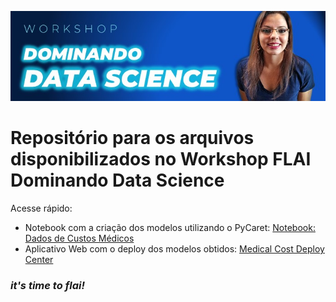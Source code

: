 ![alt text](https://github.com/gitflai/imagens/blob/main/Slide4.JPG?raw=true)
# Repositório para os arquivos disponibilizados no Workshop FLAI Dominando Data Science

Acesse rápido:
- Notebook com a criação dos modelos utilizando o PyCaret: [Notebook: Dados de Custos Médicos](https://github.com/gitflai/Workshop-DDS/blob/main/Dados_de_Custos_Medicos.ipynb)
- Aplicativo Web com o deploy dos modelos obtidos: [Medical Cost Deploy Center](https://share.streamlit.io/gitflai/workshop-dds/main/medical.py)

### *it's time to flai!*
